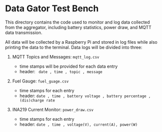 # Data Gator Test Bench
This directory contains the code used to monitor and log data collected from the aggregator, including battery statistics, power draw, and MQTT data transmission.

All data will be collected by a Raspberry Pi and stored in log files while also printing the data to the terminal. Data logs will be divided into three:

1. MQTT Topics and Messages: `mqtt_log.csv`
    * time stamps will be provided for each data entry
    * header: ` date , time , topic , message`

2. Fuel Gauge: `fuel_guage.csv`
    * time stamps for each entry
    * header: ` date , time , battery voltage , battery percentage , (dis)charge rate `

3. INA219 Current Monitor: `power_draw.csv`
    * time stamps for each entry
    * header: ` date , time , voltage(V), current(A), power(W) `
